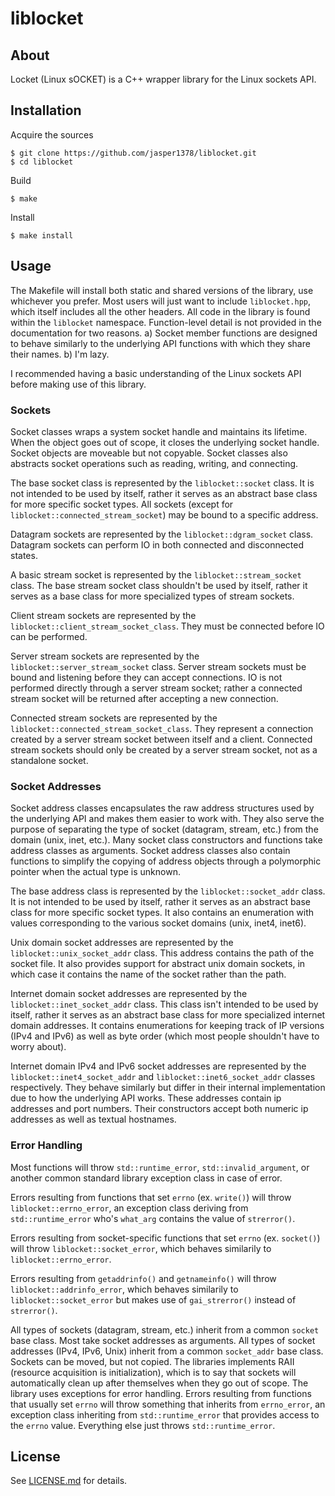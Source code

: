 # liblocket

## About
Locket (Linux sOCKET) is a C++ wrapper library for the Linux sockets API.

## Installation
Acquire the sources
```
$ git clone https://github.com/jasper1378/liblocket.git
$ cd liblocket
```
Build
```
$ make
```
Install
```
$ make install
```

## Usage

The Makefile will install both static and shared versions of the library, use whichever you prefer. Most users will just want to include `liblocket.hpp`, which itself includes all the other headers. All code in the library is found within the `liblocket` namespace. Function-level detail is not provided in the documentation for two reasons. a) Socket member functions are designed to behave similarly to the underlying API functions with which they share their names. b) I'm lazy.

I recommended having a basic understanding of the Linux sockets API before making use of this library.

### Sockets

Socket classes wraps a system socket handle and maintains its lifetime. When the object goes out of scope, it closes the underlying socket handle. Socket objects are moveable but not copyable. Socket classes also abstracts socket operations such as reading, writing, and connecting. 

The base socket class is represented by the `liblocket::socket` class. It is not intended to be used by itself, rather it serves as an abstract base class for more specific socket types. All sockets (except for `liblocket::connected_stream_socket`) may be bound to a specific address.

Datagram sockets are represented by the `liblocket::dgram_socket` class. Datagram sockets can perform IO in both connected and disconnected states.

A basic stream socket is represented by the `liblocket::stream_socket` class. The base stream socket class shouldn't be used by itself, rather it serves as a base class for more specialized types of stream sockets.

Client stream sockets are represented by the `liblocket::client_stream_socket_class`. They must be connected before IO can be performed.

Server stream sockets are represented by the `liblocket::server_stream_socket` class. Server stream sockets must be bound and listening before they can accept connections. IO is not performed directly through a server stream socket; rather a connected stream socket will be returned after accepting a new connection.

Connected stream sockets are represented by the `liblocket::connected_stream_socket_class`. They represent a connection created by a server stream socket between itself and a client. Connected stream sockets should only be created by a server stream socket, not as a standalone socket.

### Socket Addresses

Socket address classes encapsulates the raw address structures used by the underlying API and makes them easier to work with. They also serve the purpose of separating the type of socket (datagram, stream, etc.) from the domain (unix, inet, etc.). Many socket class constructors and functions take address classes as arguments. Socket address classes also contain functions to simplify the copying of address objects through a polymorphic pointer when the actual type is unknown.

The base address class is represented by the `liblocket::socket_addr` class. It is not intended to be used by itself, rather it serves as an abstract base class for more specific socket types. It also contains an enumeration with values corresponding to the various socket domains (unix, inet4, inet6).

Unix domain socket addresses are represented by the `liblocket::unix_socket_addr` class. This address contains the path of the socket file. It also provides support for abstract unix domain sockets, in which case it contains the name of the socket rather than the path.

Internet domain socket addresses are represented by the `liblocket::inet_socket_addr` class. This class isn't intended to be used by itself, rather it serves as an abstract base class for more specialized internet domain addresses. It contains enumerations for keeping track of IP versions (IPv4 and IPv6) as well as byte order (which most people shouldn't have to worry about).

Internet domain IPv4 and IPv6 socket addresses are represented by the `liblocket::inet4_socket_addr` and `liblocket::inet6_socket_addr` classes respectively. They behave similarly but differ in their internal implementation due to how the underlying API works. These addresses contain ip addresses and port numbers. Their constructors accept both numeric ip addresses as well as textual hostnames.

### Error Handling

Most functions will throw `std::runtime_error`, `std::invalid_argument`, or another common standard library exception class in case of error. 

Errors resulting from functions that set `errno` (ex. `write()`) will throw `liblocket::errno_error`, an exception class deriving from `std::runtime_error` who's `what_arg` contains the value of `strerror()`.

Errors resulting from socket-specific functions that set `errno` (ex. `socket()`) will throw `liblocket::socket_error`, which behaves similarily to `liblocket::errno_error`. 

Errors resulting from `getaddrinfo()` and `getnameinfo()` will throw `liblocket::addrinfo_error`, which behaves similarily to `liblocket::socket_error` but makes use of `gai_strerror()` instead of `strerror()`.

All types of sockets (datagram, stream, etc.) inherit from a common `socket` base class. Most take socket addresses as arguments. All types of socket addresses (IPv4, IPv6, Unix) inherit from a common `socket_addr` base class. Sockets can be moved, but not copied. The libraries implements RAII (resource acquisition is initialization), which is to say that sockets will automatically clean up after themselves when they go out of scope. The library uses exceptions for error handling. Errors resulting from functions that usually set `errno` will throw something that inherits from `errno_error`, an exception class inheriting from `std::runtime_error` that provides access to the `errno` value. Everything else just throws `std::runtime_error`.

## License
See [LICENSE.md](LICENSE.md) for details.
